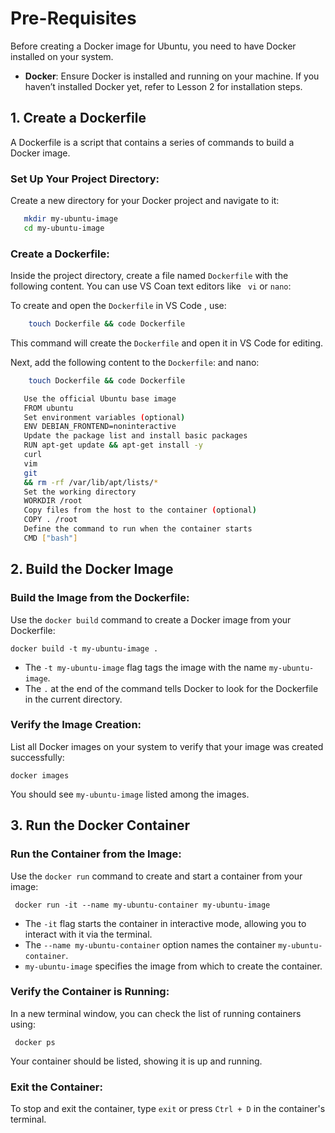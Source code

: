 
# Pre-Requisites

Before creating a Docker image for Ubuntu, you need to have Docker installed on your system.

-   **Docker**: Ensure Docker is installed and running on your machine. If you haven’t installed Docker yet, refer to Lesson 2 for installation steps.

## 1\. Create a Dockerfile

A Dockerfile is a script that contains a series of commands to build a Docker image.

###  **Set Up Your Project Directory**:

Create a new directory for your Docker project and navigate to it:
 
 ```bash 
	mkdir my-ubuntu-image
	cd my-ubuntu-image
```
	

### **Create a Dockerfile**:
Inside the project directory, create a file named `Dockerfile` with the following content. You can use VS Coan text editors like ` vi` or `nano`:

To create and open the `Dockerfile` in VS Code , use:

```bash
	touch Dockerfile && code Dockerfile
```
	
This command will create the `Dockerfile` and open it in VS Code for editing.

Next, add the following content to the `Dockerfile`:
	 and nano:
```bash
	touch Dockerfile && code Dockerfile
```  
 ```bash
	Use the official Ubuntu base image  
	FROM ubuntu  
	Set environment variables (optional)  
	ENV DEBIAN_FRONTEND=noninteractive  
	Update the package list and install basic packages  
	RUN apt-get update && apt-get install -y  
	curl  
	vim  
	git  
	&& rm -rf /var/lib/apt/lists/*  
	Set the working directory  
	WORKDIR /root  
	Copy files from the host to the container (optional)  
	COPY . /root  
	Define the command to run when the container starts  
	CMD ["bash"] 
```	

## 2\. Build the Docker Image


###  **Build the Image from the Dockerfile**:
Use the `docker build` command to create a Docker image from your Dockerfile:

	docker build -t my-ubuntu-image .
-   The  `-t my-ubuntu-image`  flag tags the image with the name  `my-ubuntu-image`.
-   The  `.`  at the end of the command tells Docker to look for the Dockerfile in the current directory.

### **Verify the Image Creation**:

List all Docker images on your system to verify that your image was created successfully:

	
	docker images
You should see `my-ubuntu-image` listed among the images.

## 3\. **Run the Docker Container**

###  **Run the Container from the Image**:
Use the  `docker run`  command to create and start a container from your image:

	 docker run -it --name my-ubuntu-container my-ubuntu-image

-   The  `-it`  flag starts the container in interactive mode, allowing you to interact with it via the terminal.
-   The  `--name my-ubuntu-container`  option names the container  `my-ubuntu-container`.
-   `my-ubuntu-image`  specifies the image from which to create the container.

### **Verify the Container is Running**:
 
 In a new terminal window, you can check the list of running containers using:

	 docker ps

Your container should be listed, showing it is up and running.

### **Exit the Container**:

To stop and exit the container, type `exit` or press `Ctrl + D` in the container's terminal.
<!--stackedit_data:
eyJoaXN0b3J5IjpbLTIxNDMzNTg3MiwtMTEzMjQyMDU0MiwtMj
E0NDI5ODI2MSwxODA0NjcyNDYyLDU3MDcxODA1MiwxODcxNDYw
OTY3LDI4NDgzNjg4NSwxODY4NDM4MTA3LC03Mjc0MjA2NDYsMT
I0Nzc3MTc4NiwtMjA4ODc0NjYxMiw3MzA5OTgxMTZdfQ==
-->